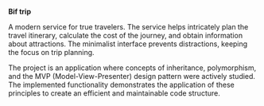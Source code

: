 **Bif trip**

A modern service for true travelers.
The service helps intricately plan the travel itinerary, calculate the cost of the journey, and obtain information about attractions.
The minimalist interface prevents distractions, keeping the focus on trip planning.


The project is an application where concepts of inheritance, polymorphism, and the MVP (Model-View-Presenter) design pattern were actively studied.
The implemented functionality demonstrates the application of these principles to create an efficient and maintainable code structure.
